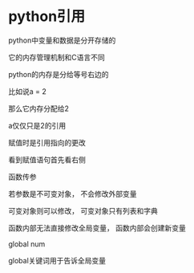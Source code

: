 # python引用

python中变量和数据是分开存储的

它的内存管理机制和C语言不同



python的内存是分给等号右边的

比如说a = 2

那么它内存分配给2

a仅仅只是2的引用

赋值时是引用指向的更改



看到赋值语句首先看右侧



函数传参

若参数是不可变对象， 不会修改外部变量

可变对象则可以修改， 可变对象只有列表和字典



函数内部无法直接修改全局变量， 函数内部会创建新变量

global num

global关键词用于告诉全局变量